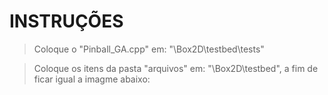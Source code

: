 # INSTRUÇÕES

> Coloque o "Pinball_GA.cpp" em: "\Box2D\testbed\tests"

> Coloque os itens da pasta "arquivos" em: "\Box2D\testbed", a fim de ficar igual a imagme abaixo:

